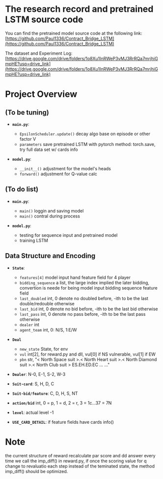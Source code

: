 # The research record and pretrained LSTM source code

You can find the pretrained model source code at the following link:[https://github.com/Paul1336/Contract_Bridge_LSTM](https://github.com/Paul1336/Contract_Bridge_LSTM)

The dataset and Experiment Log:
[https://drive.google.com/drive/folders/1o8Xu1InRWeP3vMJ3RrRQa7mrjhiGmpHE?usp=drive_link](https://drive.google.com/drive/folders/1o8Xu1InRWeP3vMJ3RrRQa7mrjhiGmpHE?usp=drive_link)

# Project Overview

## (To be tuning)

- **`main.py`**:

  - `EpsilonScheduler.update()` decay algo base on episode or other factor V
  - `parameters` save pretrained LSTM with pytorch method: torch.save, try full data set w/ cards info

- **`model.py`**:
  - `__init__()` adjustment for the model's heads
  - `forward()` adjustment for Q-value calc

## (To do list)

- **`main.py`**:

  - `main()` loggin and saving model
  - `main()` contral during process

- **`model.py`**:
  - testing for sequence input and pretrained model
  - training LSTM

## Data Structure and Encoding

- **`State`**:

  - `features[4]` model input hand feature field for 4 player
  - `bidding_sequence` a list, the large index implied the later bidding, convertion is neede for being model input bidding sequence feature field
  - `last_doubled` int, 0 denote no doubled before, -ith to be the last double/redouble otherwise
  - `last_bid` int, 0 denote no bid before, -ith to be the last bid otherwise
  - `last_pass` int, 0 denote no pass before, -ith to be the last pass otherwise
  - `dealer` int
  - `agent_team` int, 0: N/S, 1:E/W

- **`Deal`**

  - `new_state` State, for env
  - `vul` int[2], for reward.py and dll, vul[0] if NS vulnerable, vul[1] if EW
  - `pbn` str, "< North Space suit >.< North Heart suit >.< North Diamond suit >.< North Club suit > ES.EH.ED.EC ... ..."

- **`Dealer`**: N-0, E-1, S-2, W-3

- **`Suit-card`**: S, H, D, C
- **`Suit-bid/feature`**: C, D, H, S, NT
- **`action/bid`** int, 0 = p, 1 = d, 2 = r, 3 = 1c...37 = 7N

- **`level`**: actual level -1

- **`USE_CARD_DETAIL`**: if feature fields have cards info()

# Note
the current structure of reward recalculate par score and dd answer every time we call the imp_diff() in reward.py, if once the scoring value for q change to revaluatio each step instead of the teminated state, the method imp_diff() should be optimized.